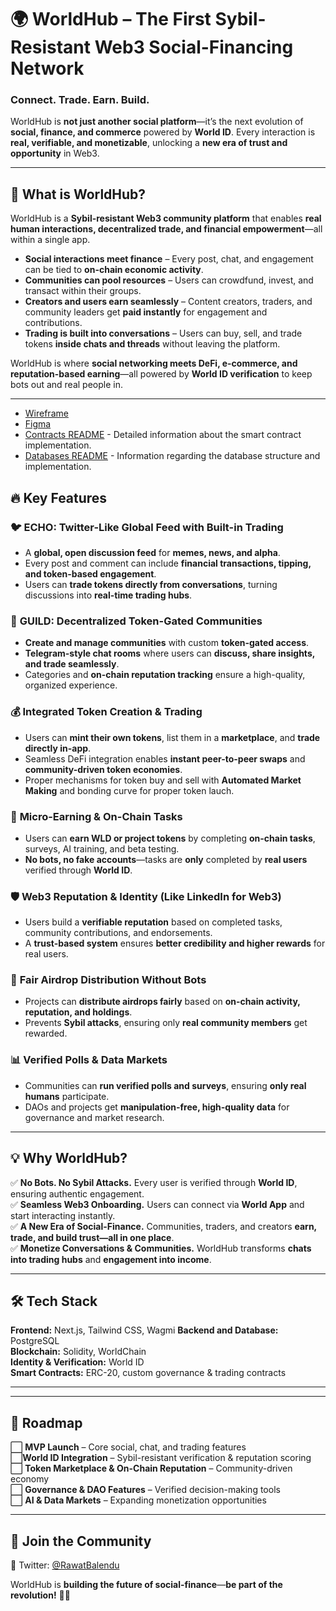 # 🌍 WorldHub – The First Sybil-Resistant Web3 Social-Financing Network  

### **Connect. Trade. Earn. Build.**  
WorldHub is **not just another social platform**—it’s the next evolution of **social, finance, and commerce** powered by **World ID**. Every interaction is **real, verifiable, and monetizable**, unlocking a **new era of trust and opportunity** in Web3.  

---

## 🚀 **What is WorldHub?**  
WorldHub is a **Sybil-resistant Web3 community platform** that enables **real human interactions, decentralized trade, and financial empowerment**—all within a single app.  

- **Social interactions meet finance** – Every post, chat, and engagement can be tied to **on-chain economic activity**.  
- **Communities can pool resources** – Users can crowdfund, invest, and transact within their groups.  
- **Creators and users earn seamlessly** – Content creators, traders, and community leaders get **paid instantly** for engagement and contributions.  
- **Trading is built into conversations** – Users can buy, sell, and trade tokens **inside chats and threads** without leaving the platform.  

WorldHub is where **social networking meets DeFi, e-commerce, and reputation-based earning**—all powered by **World ID verification** to keep bots out and real people in.  

---
- [Wireframe](https://whimsical.com/worldhub-EqSeXf1dGZpgWFU2sqS82H)
- [Figma](https://www.figma.com/design/xlcL7D7D0O7ITutlpzYvMv/WorldHub?node-id=13-60&t=Fto5iR11EpMFLbVr-0)
- [Contracts README](./contracts/README.md) - Detailed information about the smart contract implementation.
- [Databases README](./database/README.md) - Information regarding the database structure and implementation.


## 🔥 **Key Features**  

### 🐦 **ECHO: Twitter-Like Global Feed with Built-in Trading**  
- A **global, open discussion feed** for **memes, news, and alpha**.  
- Every post and comment can include **financial transactions, tipping, and token-based engagement**.  
- Users can **trade tokens directly from conversations**, turning discussions into **real-time trading hubs**.  

### 💬 **GUILD: Decentralized Token-Gated Communities**  
- **Create and manage communities** with custom **token-gated access**.  
- **Telegram-style chat rooms** where users can **discuss, share insights, and trade seamlessly**.  
- Categories and **on-chain reputation tracking** ensure a high-quality, organized experience.  

### 💰 **Integrated Token Creation & Trading**  
- Users can **mint their own tokens**, list them in a **marketplace**, and **trade directly in-app**.  
- Seamless DeFi integration enables **instant peer-to-peer swaps** and **community-driven token economies**.  
- Proper mechanisms for token buy and sell with **Automated Market Making** and bonding curve for proper token lauch.

### 🎯 **Micro-Earning & On-Chain Tasks**  
- Users can **earn WLD or project tokens** by completing **on-chain tasks**, surveys, AI training, and beta testing.  
- **No bots, no fake accounts**—tasks are **only** completed by **real users** verified through **World ID**.  

### 🛡 **Web3 Reputation & Identity (Like LinkedIn for Web3)**  
- Users build a **verifiable reputation** based on completed tasks, community contributions, and endorsements.  
- A **trust-based system** ensures **better credibility and higher rewards** for real users.  

### 🎁 **Fair Airdrop Distribution Without Bots**  
- Projects can **distribute airdrops fairly** based on **on-chain activity, reputation, and holdings**.  
- Prevents **Sybil attacks**, ensuring only **real community members** get rewarded.  

### 📊 **Verified Polls & Data Markets**  
- Communities can **run verified polls and surveys**, ensuring **only real humans** participate.  
- DAOs and projects get **manipulation-free, high-quality data** for governance and market research.  

---

## 💡 **Why WorldHub?**  

✅ **No Bots. No Sybil Attacks.** Every user is verified through **World ID**, ensuring authentic engagement.  
✅ **Seamless Web3 Onboarding.** Users can connect via **World App** and start interacting instantly.  
✅ **A New Era of Social-Finance.** Communities, traders, and creators **earn, trade, and build trust—all in one place**.  
✅ **Monetize Conversations & Communities.** WorldHub transforms **chats into trading hubs** and **engagement into income**.  

---

## 🛠 **Tech Stack**  

**Frontend:** Next.js, Tailwind CSS, Wagmi
**Backend and Database:** PostgreSQL  
**Blockchain:** Solidity, WorldChain  
**Identity & Verification:** World ID  
**Smart Contracts:** ERC-20, custom governance & trading contracts  

---

---

## 📅 **Roadmap**  

⬜ **MVP Launch** – Core social, chat, and trading features  
⬜**World ID Integration** – Sybil-resistant verification & reputation scoring  
⬜ **Token Marketplace & On-Chain Reputation** – Community-driven economy  
⬜ **Governance & DAO Features** – Verified decision-making tools  
⬜ **AI & Data Markets** – Expanding monetization opportunities  

---

## 🤝 **Join the Community**  

🔹 Twitter: [@RawatBalendu](https://twitter.com/rawatBalendu)  

WorldHub is **building the future of social-finance**—**be part of the revolution!** 🚀💡
